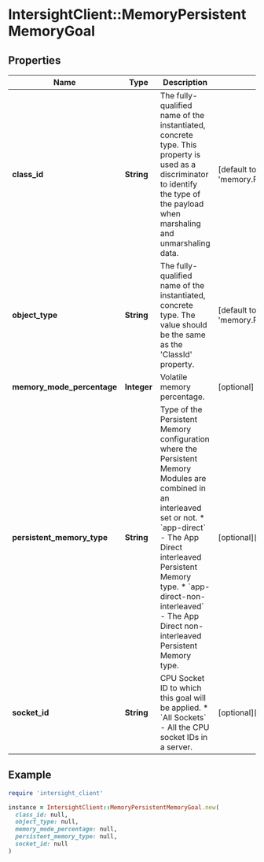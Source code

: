 # IntersightClient::MemoryPersistentMemoryGoal

## Properties

| Name | Type | Description | Notes |
| ---- | ---- | ----------- | ----- |
| **class_id** | **String** | The fully-qualified name of the instantiated, concrete type. This property is used as a discriminator to identify the type of the payload when marshaling and unmarshaling data. | [default to &#39;memory.PersistentMemoryGoal&#39;] |
| **object_type** | **String** | The fully-qualified name of the instantiated, concrete type. The value should be the same as the &#39;ClassId&#39; property. | [default to &#39;memory.PersistentMemoryGoal&#39;] |
| **memory_mode_percentage** | **Integer** | Volatile memory percentage. | [optional] |
| **persistent_memory_type** | **String** | Type of the Persistent Memory configuration where the Persistent Memory Modules are combined in an interleaved set or not. * &#x60;app-direct&#x60; - The App Direct interleaved Persistent Memory type. * &#x60;app-direct-non-interleaved&#x60; - The App Direct non-interleaved Persistent Memory type. | [optional][default to &#39;app-direct&#39;] |
| **socket_id** | **String** | CPU Socket ID to which this goal will be applied. * &#x60;All Sockets&#x60; - All the CPU socket IDs in a server. | [optional][default to &#39;All Sockets&#39;] |

## Example

```ruby
require 'intersight_client'

instance = IntersightClient::MemoryPersistentMemoryGoal.new(
  class_id: null,
  object_type: null,
  memory_mode_percentage: null,
  persistent_memory_type: null,
  socket_id: null
)
```

